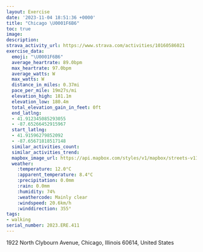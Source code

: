 ```yaml
---
layout: Exercise
date: '2023-11-04 18:51:36 +0000'
title: "Chicago \U0001F6B6"
toc: true
image:
description:
strava_activity_url: https://www.strava.com/activities/10160586021
exercise_data:
  emoji: "\U0001F6B6"
  average_heartrate: 89.0bpm
  max_heartrate: 97.0bpm
  average_watts: W
  max_watts: W
  distance_in_miles: 0.37mi
  pace_per_mile: 19m27s/mi
  elevation_high: 181.1m
  elevation_low: 180.4m
  total_elevation_gain_in_feet: 0ft
  end_latlng:
  - 41.912345085293055
  - -87.65266452915967
  start_latlng:
  - 41.91596279852092
  - -87.65671818517148
  similar_activities_count:
  similar_activities_trend:
  mapbox_image_url: https://api.mapbox.com/styles/v1/mapbox/streets-v11/static/path-5+787af2-1.0(spy~Fpf_vOjDsF),pin-s-s+e5b22e(-87.65561,41.91514),pin-s-f+89ae00(-87.65438999999999,41.91428)/auto/800x800?access_token=pk.eyJ1Ijoiam9zaGJlY2ttYW4iLCJhIjoiY205eWR2aDd1MWZ6djJrbXc4a3M0bWZleiJ9.XiG9OWkNcZk2QzjJbxLB4A
  weather:
    :temperature: 12.0°C
    :apparent_temperature: 8.4°C
    :precipitation: 0.0mm
    :rain: 0.0mm
    :humidity: 74%
    :weathercode: Mainly clear
    :windspeed: 20.6km/h
    :winddirection: 355°
tags:
- walking
serial_number: 2023.ERE.411
---
```

1922 North Clybourn Avenue, Chicago, Illinois 60614, United States
